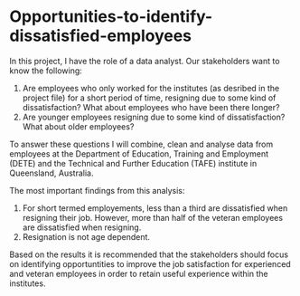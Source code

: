 # Opportunities-to-identify-dissatisfied-employees

In this project, I have the role of a data analyst. Our stakeholders want to know the following:

1. Are employees who only worked for the institutes (as desribed in the project file) for a short period of time, resigning due to some kind of dissatisfaction? What about employees who have been there longer?   
2. Are younger employees resigning due to some kind of dissatisfaction? What about older employees?   

To answer these questions I will combine, clean and analyse data from employees at the Department of Education, Training and Employment (DETE) and the Technical and Further Education (TAFE) institute in Queensland, Australia.

The most important findings from this analysis:

1. For short termed employements, less than a third are dissatisfied when resigning their job. However, more than half of the veteran employees are dissatisfied when resigning.   
2. Resignation is not age dependent.   

Based on the results it is recommended that the stakeholders should focus on identifying opportuntities to improve the job satisfaction for experienced and veteran employees in order to retain useful experience within the institutes.

